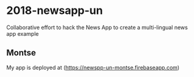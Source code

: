 # 2018-newsapp-un
Collaborative effort to hack the News App to create a multi-lingual news app example
## Montse
My app is deployed at (https://newspp-un-montse.firebaseapp.com)

